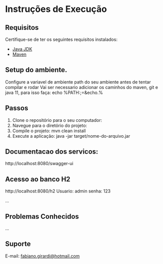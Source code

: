 # Instruções de Execução

## Requisitos

Certifique-se de ter os seguintes requisitos instalados:

- [Java JDK](https://www.oracle.com/java/technologies/javase-downloads.html)
- [Maven](https://maven.apache.org/)

## Setup do ambiente.
  Configure a variavel de ambiente path do seu ambiente antes de tentar compilar e rodar
  Vai ser necessario adicionar os caminhos do maven, git e java 11, para isso faça:
  echo %PATH:;=&echo.%
  

## Passos

1. Clone o repositório para o seu computador:
2. Navegue para o diretório do projeto:
3. Compile o projeto: mvn clean install
4. Execute a aplicação: java -jar target/nome-do-arquivo.jar

## Documentacao dos servicos:
http://localhost:8080/swagger-ui

## Acesso ao banco H2
http://localhost:8080/h2
Usuario: admin
senha: 123


...

## Problemas Conhecidos

...

## Suporte
E-mail: fabiano.girardi@hotmail.com

